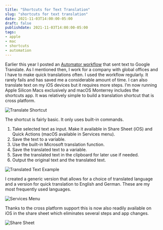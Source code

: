 ```yaml
---
title: "Shortcuts for Text Translation"
slug: "shortcuts for text translation"
date: 2021-11-03T14:00:00-05:00
draft: false
publishdate: 2021-11-03T14:00:00-05:00
tags:
- apple
- mac
- shortcuts
- automation
---
```


Earlier this year I posted an [Automator workflow](https://mnml.blog/content/posts/using-automator-for-quick-google-translate-queries/) that sent text to Google Translate. As I mentioned then, I work for a company with global offices and I have to make quick translations often. I used the workflow regularly. It rarely fails and has saved me a considerable amount of time. I can also translate text on my iOS devices but it requires more steps. I’m now running Apple Silicon Macs exclusively and macOS Monterrey includes the shortcuts app. It was relatively simple to build a translation shortcut that is cross platform. 

![Translate Shortcut](/img/translate-shortcut.png)

The shortcut is fairly basic. It only uses built-in commands.

1. Take selected text as input. Make it available in Share Sheet (iOS) and Quick Actions (macOS available in Services menu).
2. Save the text to a variable.
3. Use the built-in Microsoft translation function.
4. Save the translated text to a variable.
5. Save the translated text in the clipboard for later use if needed.
6. Output the original text and the translated text.

![Translated Text Example](/img/translated-text.png)

I created a generic version that allows for a choice of translated language and a version for quick translation to English and German. These are my most frequently used languages.

![Services Menu](/img/translate-services-menu.png)

Thanks to the cross platform support this is now also readily available on iOS in the share sheet which eliminates several steps and app changes.

![Share Sheet](/img/translate-share-sheet.png)
